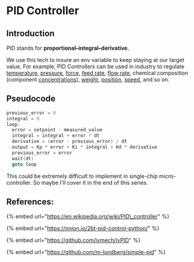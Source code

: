 # PID Controller

## Introduction

PID stands for **proportional–integral–derivative.**

We use this tech to insure an env variable to keep staying at our target value. For example, PID Controllers can be used in industry to regulate [temperature](https://en.wikipedia.org/wiki/Temperature), [pressure](https://en.wikipedia.org/wiki/Pressure), [force](https://en.wikipedia.org/wiki/Force), [feed rate](https://en.wikipedia.org/wiki/Feed_rate), [flow rate](https://en.wikipedia.org/wiki/Volumetric_flow_rate), chemical composition \(component [concentrations](https://en.wikipedia.org/wiki/Concentration)\), [weight](https://en.wikipedia.org/wiki/Weight), [position](https://en.wikipedia.org/wiki/Position_%28vector%29), [speed](https://en.wikipedia.org/wiki/Speed), and so on.

## Pseudocode

```c
previous_error = 0
integral = 0
loop:
  error = setpoint - measured_value
  integral = integral + error * dt
  derivative = (error - previous_error) / dt
  output = Kp * error + Ki * integral + Kd * derivative
  previous_error = error
  wait(dt)
  goto loop
```

This could be extremely difficult to implement in single-chip micro-controller. So maybe I'll cover it in the end of this series.

## References:

{% embed url="https://en.wikipedia.org/wiki/PID\_controller" %}

{% embed url="https://onion.io/2bt-pid-control-python/" %}

{% embed url="https://github.com/ivmech/ivPID" %}

{% embed url="https://github.com/m-lundberg/simple-pid" %}



